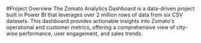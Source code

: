 #Project Overview
The Zomato Analytics Dashboard is a data-driven project built in Power BI that leverages over 2 million rows of data from six CSV datasets. This dashboard provides actionable insights into Zomato's operational and customer metrics, offering a comprehensive view of city-wise performance, user engagement, and sales trends.
